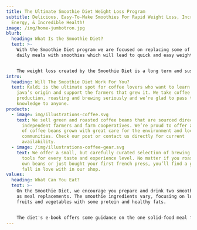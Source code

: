 ```yaml
---
title: The Ultimate Smoothie Diet Weight Loss Program
subtitle: Delicious, Easy-To-Make Smoothies For Rapid Weight Loss, Increased
  Energy, & Incredible Health!
image: /img/home-jumbotron.jpg
blurb:
  heading: What Is the Smoothie Diet?
  text: >-
    With the Smoothie Diet program we are focused on replacing some of your
    daily meals with smoothies which will lead to quick and easy weight loss.


    The weight loss created by the Smoothie Diet is a long term and sustainable weight-loss plan as it is simply about substituting delicious smoothies for one or two daily meals.
intro:
  heading: Will The Smoothie Diet Work For You?
  text: Kaldi is the ultimate spot for coffee lovers who want to learn about their
    java’s origin and support the farmers that grew it. We take coffee
    production, roasting and brewing seriously and we’re glad to pass that
    knowledge to anyone.
products:
  - image: img/illustrations-coffee.svg
    text: We sell green and roasted coffee beans that are sourced directly from
      independent farmers and farm cooperatives. We’re proud to offer a variety
      of coffee beans grown with great care for the environment and local
      communities. Check our post or contact us directly for current
      availability.
  - image: /img/illustrations-coffee-gear.svg
    text: We offer a small, but carefully curated selection of brewing gear and
      tools for every taste and experience level. No matter if you roast your
      own beans or just bought your first french press, you’ll find a gadget to
      fall in love with in our shop.
values:
  heading: What Can You Eat?
  text: >-
    On the Smoothie Diet, we encourage you prepare and drink two smoothies a day
    as meal replacements. The smoothie ingredients vary, focusing on lots of
    fruits and vegetables with some protein and healthy fats.


    The diet's e-book offers some guidance on the one solid-food meal followers are advised to consume each day (including recommendations for what to eat and some "whole food" recipes), as well as suggestions for low-sugar, high-fiber snacks. You are also allowed to eat normally one day per week, so long as the meals adhere to the recommendations in the e-book.
---
```

